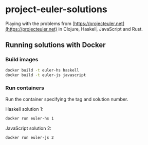 # project-euler-solutions

Playing with the problems from [https://projecteuler.net](https://projecteuler.net) in Clojure, Haskell, JavaScript and Rust.

## Running solutions with Docker

### Build images

```sh
docker build -t euler-hs haskell
docker build -t euler-js javascript
```

### Run containers

Run the container specifying the tag and solution number.

Haskell solution 1:

```sh
docker run euler-hs 1
```

JavaScript solution 2:

```sh
docker run euler-js 2
```
